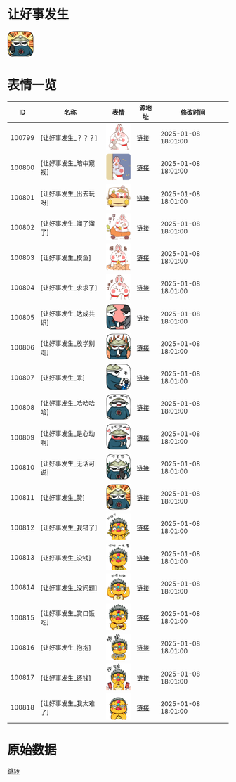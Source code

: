 # 让好事发生

<img src="./cover.png" height="60" alt="cover" />

# 表情一览

|ID|名称|表情|源地址|修改时间|
|----|----|----|----|----|
|100799|[让好事发生_？？？]|<img src="./pic/100799_%5B让好事发生_？？？%5D.png" height="60" alt="？？？"/>|[链接](https://i0.hdslb.com/bfs/garb/0ad2e07fe6bdc9d6c6a7b688ab144ebc96246baf.png)|2025-01-08 18:01:00|
|100800|[让好事发生_暗中窥视]|<img src="./pic/100800_%5B让好事发生_暗中窥视%5D.png" height="60" alt="暗中窥视"/>|[链接](https://i0.hdslb.com/bfs/garb/6e11ee425c50e262cc678b4621ace902f054bc43.png)|2025-01-08 18:01:00|
|100801|[让好事发生_出去玩呀]|<img src="./pic/100801_%5B让好事发生_出去玩呀%5D.png" height="60" alt="出去玩呀"/>|[链接](https://i0.hdslb.com/bfs/garb/dd69220e09416f944763bd386514a4cb2ad3b5fc.png)|2025-01-08 18:01:00|
|100802|[让好事发生_溜了溜了]|<img src="./pic/100802_%5B让好事发生_溜了溜了%5D.png" height="60" alt="溜了溜了"/>|[链接](https://i0.hdslb.com/bfs/garb/1f3c7e68809427371183993eccf83380aeae2bf5.png)|2025-01-08 18:01:00|
|100803|[让好事发生_摸鱼]|<img src="./pic/100803_%5B让好事发生_摸鱼%5D.png" height="60" alt="摸鱼"/>|[链接](https://i0.hdslb.com/bfs/garb/a945961b75d10b69dae83bfbf6dfb0226a5631ee.png)|2025-01-08 18:01:00|
|100804|[让好事发生_求求了]|<img src="./pic/100804_%5B让好事发生_求求了%5D.png" height="60" alt="求求了"/>|[链接](https://i0.hdslb.com/bfs/garb/980eec4985e71378905afeb970aae470f9abe08b.png)|2025-01-08 18:01:00|
|100805|[让好事发生_达成共识]|<img src="./pic/100805_%5B让好事发生_达成共识%5D.png" height="60" alt="达成共识"/>|[链接](https://i0.hdslb.com/bfs/garb/4e46a69f5ff8319c57971e11c9ab8f6f413c10aa.png)|2025-01-08 18:01:00|
|100806|[让好事发生_放学别走]|<img src="./pic/100806_%5B让好事发生_放学别走%5D.png" height="60" alt="放学别走"/>|[链接](https://i0.hdslb.com/bfs/garb/48a7053ff17ed5ac2e53a53f394e45fd25e5a060.png)|2025-01-08 18:01:00|
|100807|[让好事发生_乖]|<img src="./pic/100807_%5B让好事发生_乖%5D.png" height="60" alt="乖"/>|[链接](https://i0.hdslb.com/bfs/garb/0201961fdc2568aecb2446a16bb16eb4f7967529.png)|2025-01-08 18:01:00|
|100808|[让好事发生_哈哈哈哈]|<img src="./pic/100808_%5B让好事发生_哈哈哈哈%5D.png" height="60" alt="哈哈哈哈"/>|[链接](https://i0.hdslb.com/bfs/garb/bdee1b6d1386c35ef079785e100436ec8ee65b09.png)|2025-01-08 18:01:00|
|100809|[让好事发生_是心动啊]|<img src="./pic/100809_%5B让好事发生_是心动啊%5D.png" height="60" alt="是心动啊"/>|[链接](https://i0.hdslb.com/bfs/garb/b4725893529f92ee2b9219e705cf986e0b2012ee.png)|2025-01-08 18:01:00|
|100810|[让好事发生_无话可说]|<img src="./pic/100810_%5B让好事发生_无话可说%5D.png" height="60" alt="无话可说"/>|[链接](https://i0.hdslb.com/bfs/garb/9316efc4e85fb48cfe2165f2576b97224f62682c.png)|2025-01-08 18:01:00|
|100811|[让好事发生_赞]|<img src="./pic/100811_%5B让好事发生_赞%5D.png" height="60" alt="赞"/>|[链接](https://i0.hdslb.com/bfs/garb/04637f7794d0a56168d01184615b5cd30b0cec26.png)|2025-01-08 18:01:00|
|100812|[让好事发生_我错了]|<img src="./pic/100812_%5B让好事发生_我错了%5D.png" height="60" alt="我错了"/>|[链接](https://i0.hdslb.com/bfs/garb/f873c31a1bc5788cc1c080639c164848a5cf95c2.png)|2025-01-08 18:01:00|
|100813|[让好事发生_没钱]|<img src="./pic/100813_%5B让好事发生_没钱%5D.png" height="60" alt="没钱"/>|[链接](https://i0.hdslb.com/bfs/garb/cd30aade7b15b70544a8eb5540c0f1d35a1e48c1.png)|2025-01-08 18:01:00|
|100814|[让好事发生_没问题]|<img src="./pic/100814_%5B让好事发生_没问题%5D.png" height="60" alt="没问题"/>|[链接](https://i0.hdslb.com/bfs/garb/7f433c15b87949c11da742265c92bc78ae83efa4.png)|2025-01-08 18:01:00|
|100815|[让好事发生_赏口饭吃]|<img src="./pic/100815_%5B让好事发生_赏口饭吃%5D.png" height="60" alt="赏口饭吃"/>|[链接](https://i0.hdslb.com/bfs/garb/3f59a6a5680a8fbff278dea9255cdc97d0a1826b.png)|2025-01-08 18:01:00|
|100816|[让好事发生_抱抱]|<img src="./pic/100816_%5B让好事发生_抱抱%5D.png" height="60" alt="抱抱"/>|[链接](https://i0.hdslb.com/bfs/garb/16b3237ca4e4e92f8c99a0624c2664551f78b66a.png)|2025-01-08 18:01:00|
|100817|[让好事发生_还钱]|<img src="./pic/100817_%5B让好事发生_还钱%5D.png" height="60" alt="还钱"/>|[链接](https://i0.hdslb.com/bfs/garb/8aed2ffdea0c5f4552313b384fa2212eef6528a5.png)|2025-01-08 18:01:00|
|100818|[让好事发生_我太难了]|<img src="./pic/100818_%5B让好事发生_我太难了%5D.png" height="60" alt="我太难了"/>|[链接](https://i0.hdslb.com/bfs/garb/3d4c6a6d7952bbd765c80a2368cfd23e97ecba06.png)|2025-01-08 18:01:00|

# 原始数据

[跳转](./raw.json)


